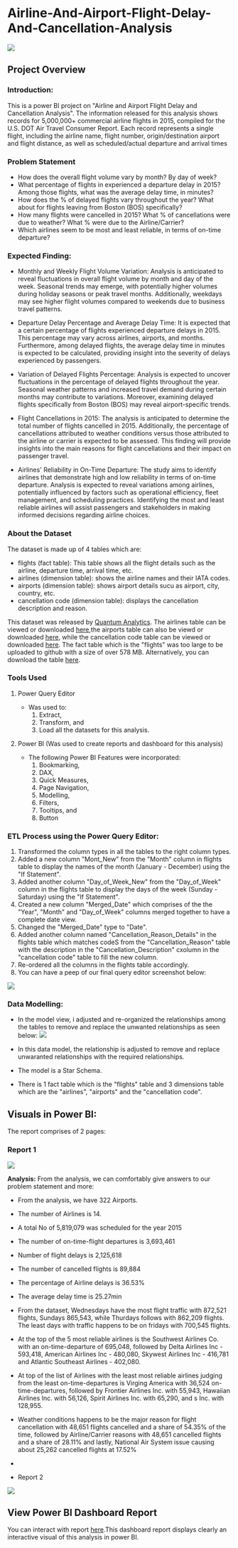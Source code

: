 # Airline-And-Airport-Flight-Delay-And-Cancellation-Analysis
![](Airline_Airport_Traffic_Delays_and_Cancellation_image.jpg)

## Project Overview
### Introduction:
This is a power BI project on "Airline and Airport Flight Delay and Cancellation Analysis". The information released for this analysis shows records for 5,000,000+ commercial airline flights in 2015, compiled for the U.S. DOT Air Travel Consumer Report. Each record represents a single flight, including the airline name, flight number, origin/destination airport and flight distance, as well as scheduled/actual departure and arrival times

### Problem Statement
- How does the overall flight volume vary by month? By day of week?
- What percentage of flights in experienced a departure delay in 2015? Among 
those flights, what was the average delay time, in minutes?
- How does the % of delayed flights vary throughout the year? What about for 
flights leaving from Boston (BOS) specifically?
- How many flights were cancelled in 2015? What % of cancellations were due to 
weather? What % were due to the Airline/Carrier?
- Which airlines seem to be most and least reliable, in terms of on-time departure?

### Expected Finding:

- Monthly and Weekly Flight Volume Variation: Analysis is anticipated to reveal fluctuations in overall flight volume by month and day of the week. Seasonal trends may emerge, with potentially higher volumes during holiday seasons or peak travel months. Additionally, weekdays may see higher flight volumes compared to weekends due to business travel patterns.

- Departure Delay Percentage and Average Delay Time: It is expected that a certain percentage of flights experienced departure delays in 2015. This percentage may vary across airlines, airports, and months. Furthermore, among delayed flights, the average delay time in minutes is expected to be calculated, providing insight into the severity of delays experienced by passengers.

- Variation of Delayed Flights Percentage: Analysis is expected to uncover fluctuations in the percentage of delayed flights throughout the year. Seasonal weather patterns and increased travel demand during certain months may contribute to variations. Moreover, examining delayed flights specifically from Boston (BOS) may reveal airport-specific trends.

- Flight Cancellations in 2015: The analysis is anticipated to determine the total number of flights cancelled in 2015. Additionally, the percentage of cancellations attributed to weather conditions versus those attributed to the airline or carrier is expected to be assessed. This finding will provide insights into the main reasons for flight cancellations and their impact on passenger travel.

- Airlines' Reliability in On-Time Departure: The study aims to identify airlines that demonstrate high and low reliability in terms of on-time departure. Analysis is expected to reveal variations among airlines, potentially influenced by factors such as operational efficiency, fleet management, and scheduling practices. Identifying the most and least reliable airlines will assist passengers and stakeholders in making informed decisions regarding airline choices.

### About the Dataset
The dataset is made up of 4 tables which are: 
- flights (fact table): This table shows all the flight details such as the airline, departure time, arrival time, etc.
- airlines (dimension table): shows the airline names and their IATA codes.
- airports (dimension table): shows airport details sucu as airport, city, country, etc.
- cancellation code (dimension table): displays the cancellation description and reason.

This dataset was released by [Quantum Analytics](https://www.quantumanalyticsco.org/). The airlines table can be viewed or downloaded [here](airlines.csv),the airports table can also be viewd or downloaded [here](airports.csv), while the cancellation code table can be viewed or downloaded [here](cancellation_codes.csv). The fact table which is the "flights" was too large to be uploaded to github with a size of over 578 MB. Alternatively, you can download the table [here](https://www.dropbox.com/s/uce656ijxu8an66/flights.csv.zip?dl=0).

### Tools Used
1. Power Query Editor
    - Was used to:
        1. Extract,
        2. Transform, and
        3. Load all the datasets for this analysis.
           
2. Power BI (Was used to create reports and dashboard for this analysis)
    - The following Power BI Features were incorporated:
        1. Bookmarking,
        2. DAX,
        3. Quick Measures,
        4. Page Navigation,
        5. Modelling,
        6. Filters,
        7. Tooltips, and
        8. Button



### ETL Process using the Power Query Editor:
1. Transformed the column types in all the tables to the right column types.
2. Added a new column "Mont_New" from the "Month" column in flights table to display the names of the month (January - December) using the "If Statement".
3. Added another column "Day_of_Week_New" from the "Day_of_Week" column in the flights table to display the days of the week (Sunday - Saturday) using the "If Statement".
4. Created a new column "Merged_Date" which comprises of the the "Year", "Month" and "Day_of_Week" columns merged together to have a complete date view.
5. Changed the "Merged_Date" type to "Date".
6. Added another column named "Cancellation_Reason_Details" in the flights table which matches codeS from the "Cancellation_Reason" table with the description in the "Cancellation_Description" cxolumn in the "cancellation code" table to fill the new column.
7. Re-ordered all the columns in the flights table accordingly.
8. You can have a peep of our final query editor screenshot below:

![](Power_Query_Editor.png)


  ### Data Modelling:
- In the model view, i adjusted and re-organized the relationships among the tables to remove and replace the unwanted relationships as seen below:
![](https://github.com/Ugochukwuodinaka/Airline-And-Airport-Flight-Delay-And-Cancellation-Analysis/blob/main/Data_Modelling_image.png)

- In this data model, the relationship is adjusted to remove and replace unwaranted relationships with the required relationships.
- The model is a Star Schema.
- There is 1 fact table which is the "flights" table and 3 dimensions table which are the "airlines", "airports" and the "cancellation code".

## Visuals in Power BI:
The report comprises of 2 pages:

### Report 1

![](Airline_%26_Air%5Bport_Flight_Delay_Cancellation_Analysis_Dashboard_1.jpg)

**Analysis:**
From the analysis, we can comfortably give answers to our problem statement and more:
- From the analysis, we have 322 Airports.
- The number of Airlines is 14.
- A total No of 5,819,079 was scheduled for the year 2015
- The number of on-time-flight departures is 3,693,461
- Number of flight delays is 2,125,618
- The number of cancelled flights is 89,884
- The percentage of Airline delays is 36.53%
- The average delay time is 25.27min
- From the dataset, Wednesdays have the most flight traffic with 872,521 flights, Sundays 865,543, while Thurdays follows with 862,209 flights. The least days with traffic happens to be on fridays with 700,545 flights.
- At the top of the 5 most reliable airlines is the Southwest Airlines Co. with an on-time-departure of 695,048, followed by Delta Airlines Inc - 593,418, American Airlines Inc - 480,080, Skywest Airlines Inc - 416,781 and Atlantic Southeast Airlines - 402,080.
- At top of the list of Airlines with the least most reliable airlines judging from the least on-time-departures is Virging America with 36,524 on-time-departures, followed by Frontier Airlines Inc. with 55,943, Hawaiian Airlines Inc. with 56,126, Spirit Airlines Inc. with 65,290, and s Inc. with 128,955.
- Weather conditions happens to be the major reason for flight cancellation with 48,651 flights cancelled and a share of 54.35% of the time, followed by Airline/Carrier reasons with 48,651 cancelled flights and a share of 28.11% and lastly, National Air System issue causing about 25,262 cancelled flights at 17.52%
- 

- Report 2

![](Airline_%26_Air%5Bport_Flight_Delay_Cancellation_Analysis_Dashboard_2.jpg)

## View Power BI Dashboard Report
You can interact with report [here](https://app.powerbi.com/view?r=eyJrIjoiNzc2ZTdkMDktYWQxOC00ZDBmLWEwM2QtYTEyYjQ2ZTc2ZmJhIiwidCI6IjdlYzI5NjU5LTNjZjItNGYzZi1hYmIzLWE3MjJlZGY3ZmYyZCJ9).This dashboard report displays clearly an interactive visual of this analysis in power BI.
